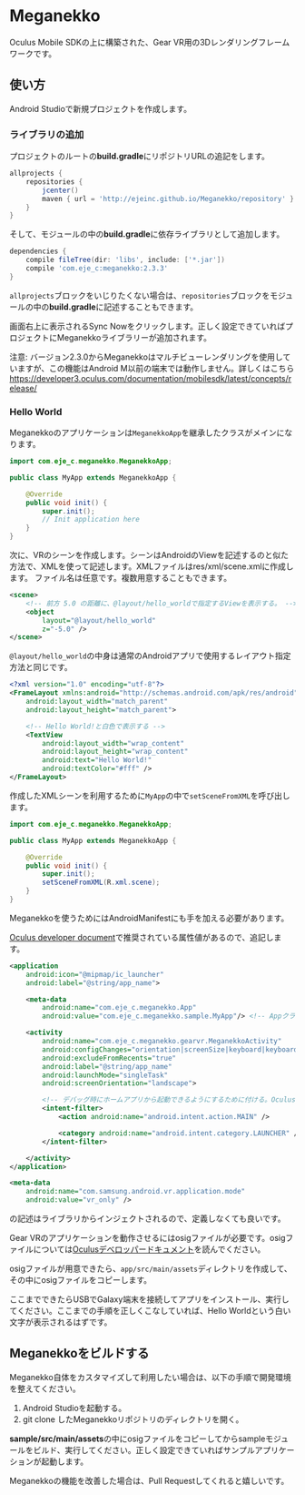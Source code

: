 # Meganekko

Oculus Mobile SDKの上に構築された、Gear VR用の3Dレンダリングフレームワークです。

## 使い方

Android Studioで新規プロジェクトを作成します。

### ライブラリの追加

プロジェクトのルートの**build.gradle**にリポジトリURLの追記をします。

```gradle
allprojects {
    repositories {
        jcenter()
        maven { url = 'http://ejeinc.github.io/Meganekko/repository' } // この行を追加
    }
}
```

そして、モジュールの中の**build.gradle**に依存ライブラリとして追加します。

```gradle
dependencies {
    compile fileTree(dir: 'libs', include: ['*.jar'])
    compile 'com.eje_c:meganekko:2.3.3'
}
```

`allprojects`ブロックをいじりたくない場合は、`repositories`ブロックをモジュールの中の**build.gradle**に記述することもできます。

画面右上に表示されるSync Nowをクリックします。正しく設定できていればプロジェクトにMeganekkoライブラリーが追加されます。

注意: バージョン2.3.0からMeganekkoはマルチビューレンダリングを使用していますが、この機能はAndroid M以前の端末では動作しません。詳しくはこちら https://developer3.oculus.com/documentation/mobilesdk/latest/concepts/release/

### Hello World

Meganekkoのアプリケーションは`MeganekkoApp`を継承したクラスがメインになります。

```java
import com.eje_c.meganekko.MeganekkoApp;

public class MyApp extends MeganekkoApp {

    @Override
    public void init() {
        super.init();
        // Init application here
    }
}
```

次に、VRのシーンを作成します。シーンはAndroidのViewを記述するのと似た方法で、XMLを使って記述します。XMLファイルはres/xml/scene.xmlに作成します。
ファイル名は任意です。複数用意することもできます。

```xml:res/xml/scene.xml
<scene>
    <!-- 前方 5.0 の距離に、@layout/hello_worldで指定するViewを表示する。 -->
    <object
        layout="@layout/hello_world"
        z="-5.0" />
</scene>
```

`@layout/hello_world`の中身は通常のAndroidアプリで使用するレイアウト指定方法と同じです。

```xml
<?xml version="1.0" encoding="utf-8"?>
<FrameLayout xmlns:android="http://schemas.android.com/apk/res/android"
    android:layout_width="match_parent"
    android:layout_height="match_parent">

    <!-- Hello World!と白色で表示する -->
    <TextView
        android:layout_width="wrap_content"
        android:layout_height="wrap_content"
        android:text="Hello World!"
        android:textColor="#fff" />
</FrameLayout>
```

作成したXMLシーンを利用するために`MyApp`の中で`setSceneFromXML`を呼び出します。

```java
import com.eje_c.meganekko.MeganekkoApp;

public class MyApp extends MeganekkoApp {

    @Override
    public void init() {
        super.init();
        setSceneFromXML(R.xml.scene);
    }
}
```

Meganekkoを使うためにはAndroidManifestにも手を加える必要があります。

[Oculus developer document](https://developer.oculus.com/documentation/mobilesdk/latest/concepts/mobile-new-apps-intro/#mobile-native-manifest)で推奨されている属性値があるので、追記します。

```xml
<application
    android:icon="@mipmap/ic_launcher"
    android:label="@string/app_name">

    <meta-data
        android:name="com.eje_c.meganekko.App"
        android:value="com.eje_c.meganekko.sample.MyApp"/> <!-- Appクラスのフルネームを指定する -->

    <activity
        android:name="com.eje_c.meganekko.gearvr.MeganekkoActivity"
        android:configChanges="orientation|screenSize|keyboard|keyboardHidden"
        android:excludeFromRecents="true"
        android:label="@string/app_name"
        android:launchMode="singleTask"
        android:screenOrientation="landscape">

        <!-- デバッグ時にホームアプリから起動できるようにするために付ける。Oculusストアへリリースする場合は削除する。 -->
        <intent-filter>
            <action android:name="android.intent.action.MAIN" />

            <category android:name="android.intent.category.LAUNCHER" />
        </intent-filter>

    </activity>
</application>
```

```xml
<meta-data
    android:name="com.samsung.android.vr.application.mode"
    android:value="vr_only" />
```

の記述はライブラリからインジェクトされるので、定義しなくても良いです。

Gear VRのアプリケーションを動作させるにはosigファイルが必要です。osigファイルについては[Oculusデベロッパードキュメント](https://developer.oculus.com/osig/)を読んでください。

osigファイルが用意できたら、`app/src/main/assets`ディレクトリを作成して、その中にosigファイルをコピーします。

ここまでできたらUSBでGalaxy端末を接続してアプリをインストール、実行してください。ここまでの手順を正しくこなしていれば、Hello Worldという白い文字が表示されるはずです。

## Meganekkoをビルドする

Meganekko自体をカスタマイズして利用したい場合は、以下の手順で開発環境を整えてください。

1. Android Studioを起動する。
2. git clone したMeganekkoリポジトリのディレクトリを開く。

**sample/src/main/assets**の中にosigファイルをコピーしてからsampleモジュールをビルド、実行してください。正しく設定できていればサンプルアプリケーションが起動します。

Meganekkoの機能を改善した場合は、Pull Requestしてくれると嬉しいです。
